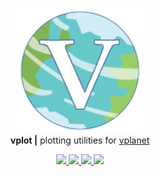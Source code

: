 <p align="center">
  <img width = "200" src="https://github.com/VirtualPlanetaryLaboratory/vplot/blob/dev/docs/vplot.png?raw=true"/>
  <br/>
  <b>vplot |</b> plotting utilities for <a href="https://github.com/VirtualPlanetaryLaboratory/vplanet">vplanet</a>
  <p align="center">
    <!-- build code -->
    <a href="https://dev.azure.com/rodluger/vplot/_build">
      <img src="https://img.shields.io/azure-devops/build/rodluger/vplot/9/dev"/>
    </a>
    <!-- main tests -->
    <a href="https://dev.azure.com/rodluger/vplot/_build">
      <img src="https://img.shields.io/azure-devops/tests/rodluger/vplot/9/dev"/>
    </a>
    <!-- main coveragee -->
    <a href="https://virtualplanetarylaboratory.github.io/vplot/coverage/">
      <img src="https://virtualplanetarylaboratory.github.io/vplot/coverage/coverage.svg"/>
    </a>
    <!-- read the docss -->
    <a href="https://virtualplanetarylaboratory.github.io/vplot/">
      <img src="https://img.shields.io/badge/read-the%20docs-blue.svg?style=flat"/>
    </a>
  </p>
</p>
